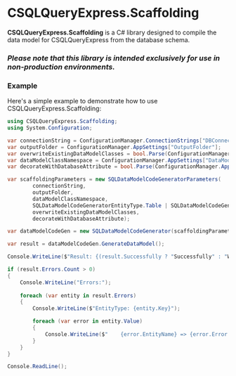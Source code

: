 # CSQLQueryExpress.Scaffolding

**CSQLQueryExpress.Scaffolding** is a C# library designed to compile the data model for CSQLQueryExpress from the database schema.

### ***Please note that this library is intended exclusively for use in non-production environments.***

### Example

Here's a simple example to demonstrate how to use CSQLQueryExpress.Scaffolding:

```csharp
using CSQLQueryExpress.Scaffolding;
using System.Configuration;

var connectionString = ConfigurationManager.ConnectionStrings["DBConnectionString"].ConnectionString;
var outputFolder = ConfigurationManager.AppSettings["OutputFolder"];
var overwriteExistingDataModelClasses = bool.Parse(ConfigurationManager.AppSettings["OverwriteExistingDataModelClasses"]);
var dataModelClassNamespace = ConfigurationManager.AppSettings["DataModelClassNamespace"];
var decorateWithDatabaseAttribute = bool.Parse(ConfigurationManager.AppSettings["DecorateWithDatabaseAttribute"]);

var scaffoldingParameters = new SQLDataModelCodeGeneratorParameters(
        connectionString,
        outputFolder,
        dataModelClassNamespace,
        SQLDataModelCodeGeneratorEntityType.Table | SQLDataModelCodeGeneratorEntityType.View | SQLDataModelCodeGeneratorEntityType.StoredProcedure,
        overwriteExistingDataModelClasses, 
        decorateWithDatabaseAttribute);

var dataModelCodeGen = new SQLDataModelCodeGenerator(scaffoldingParameters);

var result = dataModelCodeGen.GenerateDataModel();

Console.WriteLine($"Result: {(result.Successfully ? "Successfully" : "With errors")}");

if (result.Errors.Count > 0)
{
    Console.WriteLine("Errors:");
    
    foreach (var entity in result.Errors)
    {
        Console.WriteLine($"EntityType: {entity.Key}");

        foreach (var error in entity.Value)
        {
            Console.WriteLine($"    {error.EntityName} => {error.Error.Message}");
        }
    }
}

Console.ReadLine();
```

